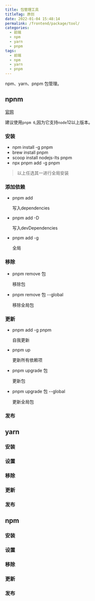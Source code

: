 ```yaml
---
title: 包管理工具
titleTag: 原创
date: 2022-01-04 15:48:14
permalink: /frontend/package/tool/
categories:
  - 前端
  - npm
  - yarn
  - pnpm
tags:
  - 前端
  - npm
  - yarn
  - pnpm
---
```


npm、yarn、pnpm 包管理。
<!-- more -->

## npnm
[官网](https://pnpm.io/installation)

建议使用`pnpm 6`,因为它支持`node`12以上版本。
### 安装
* npm install -g pnpm
* brew install pnpm
* scoop install nodejs-lts pnpm
* npx pnpm add -g pnpm
  
> 以上任选其一进行全局安装

### 添加依赖
* pnpm add <pkg> 
  
  写入dependencies
* pnpm add -D <pkg>

  写入devDependencies
* pnpm add -g <pkg>

  全局
### 移除
* pnpm remove 包                            
 
  移除包
* pnpm remove 包 --global                   
  
  移除全局包

### 更新
* pnpm add -g pnpm

  自我更新

* pnpm up                
  
  更新所有依赖项

* pnpm upgrade 包        
  
  更新包
* pnpm upgrade 包 --global   
  
  更新全局包

### 发布

## yarn
### 安装
### 设置
### 移除
### 更新
### 发布

## npm
### 安装
### 设置
### 移除
### 更新
### 发布
